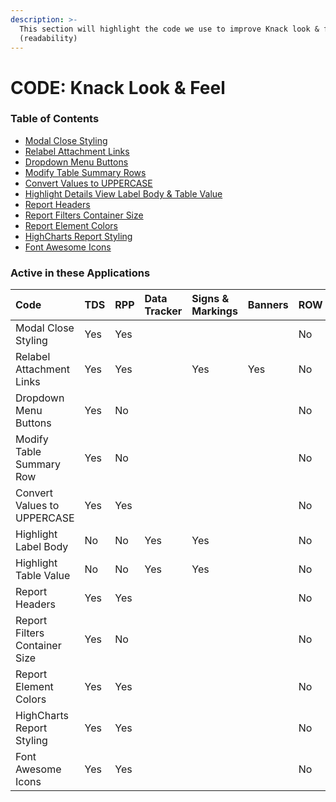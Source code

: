 ```yaml
---
description: >-
  This section will highlight the code we use to improve Knack look & feel
  (readability)
---
```


# CODE: Knack Look & Feel

### Table of Contents

* [Modal Close Styling](https://atd-dts.gitbook.io/atd-knack-operations/knack-code/looks/modal-close-styling)
* [Relabel Attachment Links](https://atd-dts.gitbook.io/atd-knack-operations/knack-code/looks/relabel-attachment-links)
* [Dropdown Menu Buttons](https://atd-dts.gitbook.io/atd-knack-operations/knack-code/looks/dropdown-menu-buttons)
* [Modify Table Summary Rows](https://atd-dts.gitbook.io/atd-knack-operations/knack-code/looks/modify-table-summary-row)
* [Convert Values to UPPERCASE](https://atd-dts.gitbook.io/atd-knack-operations/knack-code/looks/convert-values-to-uppercase)
* [Highlight Details View Label Body & Table Value](https://atd-dts.gitbook.io/atd-knack-operations/knack-code/looks/highlight-label-body)
* [Report Headers](https://atd-dts.gitbook.io/atd-knack-operations/knack-code/looks/report-headers)
* [Report Filters Container Size](https://atd-dts.gitbook.io/atd-knack-operations/knack-code/looks/report-filter-container)
* [Report Element Colors](https://atd-dts.gitbook.io/atd-knack-operations/knack-code/looks/report-element-colors)
* [HighCharts Report Styling](https://atd-dts.gitbook.io/atd-knack-operations/knack-code/looks/global-report-styling)
* [Font Awesome Icons](https://atd-dts.gitbook.io/atd-knack-operations/knack-code/looks/fa-icons)



### Active in these Applications

| Code | TDS | RPP | Data Tracker | Signs & Markings | Banners | ROW | DTS | HR | Finance | Parking Enterprise | VZA | SMO |
| :--- | :--- | :--- | :--- | :--- | :--- | :--- | :--- | :--- | :--- | :--- | :--- | :--- |
| Modal Close Styling | Yes | Yes |  |  |  | No |  |  |  |  |  |  |
| Relabel Attachment Links | Yes | Yes |  | Yes | Yes | No |  |  |  |  |  |  |
| Dropdown Menu Buttons | Yes | No |  |  |  | No |  |  |  |  |  |  |
| Modify Table Summary Row | Yes | No |  |  |  | No |  |  |  |  |  |  |
| Convert Values to UPPERCASE | Yes | Yes |  |  |  | No |  |  |  |  |  |  |
| Highlight Label Body | No | No | Yes | Yes |  | No |  |  | Yes | Yes |  |  |
| Highlight Table Value | No | No | Yes | Yes |  | No |  |  | Yes | Yes |  |  |
| Report Headers | Yes | Yes |  |  |  | No |  |  |  |  |  |  |
| Report Filters Container Size | Yes | No |  |  |  | No |  |  |  |  |  |  |
| Report Element Colors | Yes | Yes |  |  |  | No |  |  |  |  |  |  |
| HighCharts Report Styling | Yes | Yes |  |  |  | No |  |  |  |  |  |  |
| Font Awesome Icons | Yes | Yes |  |  |  | No |  |  |  |  |  |  |





